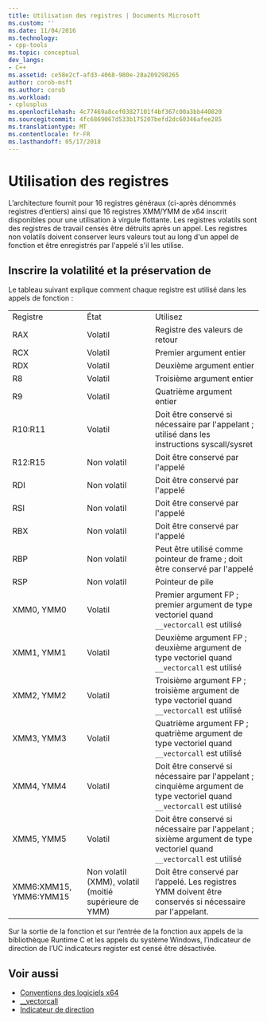```yaml
---
title: Utilisation des registres | Documents Microsoft
ms.custom: ''
ms.date: 11/04/2016
ms.technology:
- cpp-tools
ms.topic: conceptual
dev_langs:
- C++
ms.assetid: ce58e2cf-afd3-4068-980e-28a209298265
author: corob-msft
ms.author: corob
ms.workload:
- cplusplus
ms.openlocfilehash: 4c77469a8cef03827101f4bf367c00a3bb440820
ms.sourcegitcommit: 4fc6869067d533b175207befd2dc60346afee285
ms.translationtype: MT
ms.contentlocale: fr-FR
ms.lasthandoff: 05/17/2018
---
```

# <a name="register-usage"></a>Utilisation des registres

L’architecture fournit pour 16 registres généraux (ci-après dénommés registres d’entiers) ainsi que 16 registres XMM/YMM de x64 inscrit disponibles pour une utilisation à virgule flottante. Les registres volatils sont des registres de travail censés être détruits après un appel. Les registres non volatils doivent conserver leurs valeurs tout au long d'un appel de fonction et être enregistrés par l'appelé s'il les utilise.

## <a name="register-volatility-and-preservation"></a>Inscrire la volatilité et la préservation de

Le tableau suivant explique comment chaque registre est utilisé dans les appels de fonction :

||||
|-|-|-|
|Registre|État|Utilisez|
|RAX|Volatil|Registre des valeurs de retour|
|RCX|Volatil|Premier argument entier|
|RDX|Volatil|Deuxième argument entier|
|R8|Volatil|Troisième argument entier|
|R9|Volatil|Quatrième argument entier|
|R10:R11|Volatil|Doit être conservé si nécessaire par l'appelant ; utilisé dans les instructions syscall/sysret|
|R12:R15|Non volatil|Doit être conservé par l'appelé|
|RDI|Non volatil|Doit être conservé par l'appelé|
|RSI|Non volatil|Doit être conservé par l'appelé|
|RBX|Non volatil|Doit être conservé par l'appelé|
|RBP|Non volatil|Peut être utilisé comme pointeur de frame ; doit être conservé par l'appelé|
|RSP|Non volatil|Pointeur de pile|
|XMM0, YMM0|Volatil|Premier argument FP ; premier argument de type vectoriel quand `__vectorcall` est utilisé|
|XMM1, YMM1|Volatil|Deuxième argument FP ; deuxième argument de type vectoriel quand `__vectorcall` est utilisé|
|XMM2, YMM2|Volatil|Troisième argument FP ; troisième argument de type vectoriel quand `__vectorcall` est utilisé|
|XMM3, YMM3|Volatil|Quatrième argument FP ; quatrième argument de type vectoriel quand `__vectorcall` est utilisé|
|XMM4, YMM4|Volatil|Doit être conservé si nécessaire par l'appelant ; cinquième argument de type vectoriel quand `__vectorcall` est utilisé|
|XMM5, YMM5|Volatil|Doit être conservé si nécessaire par l'appelant ; sixième argument de type vectoriel quand `__vectorcall` est utilisé|
|XMM6:XMM15, YMM6:YMM15|Non volatil (XMM), volatil (moitié supérieure de YMM)|Doit être conservé par l’appelé. Les registres YMM doivent être conservés si nécessaire par l'appelant.|

Sur la sortie de la fonction et sur l’entrée de la fonction aux appels de la bibliothèque Runtime C et les appels du système Windows, l’indicateur de direction de l’UC indicateurs register est censé être désactivée.

## <a name="see-also"></a>Voir aussi

- [Conventions des logiciels x64](../build/x64-software-conventions.md)
- [__vectorcall](../cpp/vectorcall.md)
- [Indicateur de direction](../c-runtime-library/direction-flag.md)
